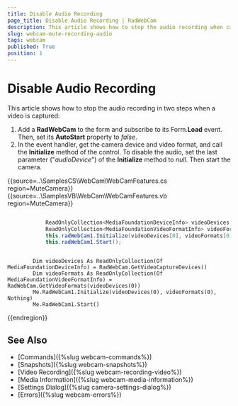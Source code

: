 ```yaml
---
title: Disable Audio Recording
page_title: Disable Audio Recording | RadWebCam
description: This article shows how to stop the audio recording when capturing a video.   
slug: webcam-mute-recording-audio
tags: webcam
published: True
position: 1
---
```


# Disable Audio Recording

This article shows how to stop the audio recording in two steps when a video is captured:

1. Add a **RadWebCam** to the form and subscribe to its Form.**Load** event. Then, set its **AutoStart** property to *false*.
2. In the event handler, get the camera device and video format, and call the **Initialize** method of the control. To disable the audio, set the last parameter ("*audioDevice*") of the **Initialize** method to *null*. Then start the camera.


{{source=..\SamplesCS\WebCam\WebCamFeatures.cs region=MuteCamera}} 
{{source=..\SamplesVB\WebCam\WebCamFeatures.vb region=MuteCamera}} 

````C#

            ReadOnlyCollection<MediaFoundationDeviceInfo> videoDevices = RadWebCam.GetVideoCaptureDevices();
            ReadOnlyCollection<MediaFoundationVideoFormatInfo> videoFormats = RadWebCam.GetVideoFormats(videoDevices[0]);
            this.radWebCam1.Initialize(videoDevices[0], videoFormats[0], null);
            this.radWebCam1.Start();

````
````VB.NET

        Dim videoDevices As ReadOnlyCollection(Of MediaFoundationDeviceInfo) = RadWebCam.GetVideoCaptureDevices()
        Dim videoFormats As ReadOnlyCollection(Of MediaFoundationVideoFormatInfo) = RadWebCam.GetVideoFormats(videoDevices(0))
        Me.RadWebCam1.Initialize(videoDevices(0), videoFormats(0), Nothing)
        Me.RadWebCam1.Start()

````

{{endregion}} 
 

## See Also
* [Commands]({%slug webcam-commands%})
* [Snapshots]({%slug webcam-snapshots%})
* [Video Recording]({%slug webcam-recording-video%})
* [Media Information]({%slug webcam-media-information%})
* [Settings Dialog]({%slug camera-settings-dialog%})
* [Errors]({%slug webcam-errors%})
